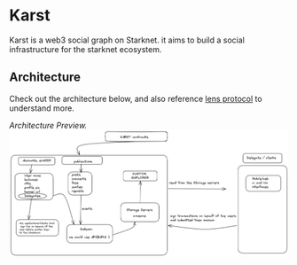 # Karst

Karst is a web3 social graph on Starknet. it aims to build a social infrastructure for the starknet ecosystem. 

## Architecture

Check out the architecture below, and also reference [lens protocol](https://github.com/lens-protocol/core/tree/master) to understand more.

*Architecture Preview.*
![Local Image](./img/karst%20archieture.png)
